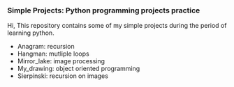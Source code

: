 ### Simple Projects: Python programming projects practice

Hi,
This repository contains some of my simple projects during the period of learning python.

* Anagram: recursion
* Hangman: mutliple loops
* Mirror_lake: image processing
* My_drawing: object oriented programming
* Sierpinski: recursion on images

